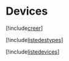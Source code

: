 # Devices

[!include[creer](devices.creer.autogen.md)]

[!include[listedestypes](devices.listedestypes.autogen.md)]

[!include[listedevices](devices.listedevices.autogen.md)]












